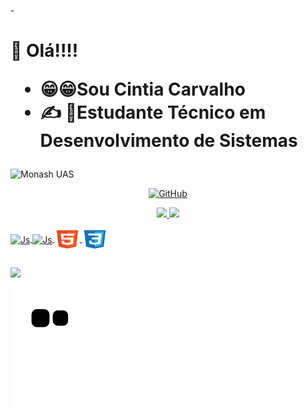 -<h1> 👋 Olá!!!!
- :grin::grin:Sou Cintia Carvalho
- :writing_hand: :brain:Estudante Técnico em Desenvolvimento de Sistemas</h1>



<!---![Monash UAS](https://raw.githubusercontent.com/alwinw/alwinw/master/images/Monash-UAS-Banner.jpg)--->

![Monash UAS](https://raw.githubusercontent.com/alwinw/alwinw/master/images/Alwin.svg)

<p align="center">
    <a href="https://github.com/Cintia" target="_blank"><img alt="GitHub" src="https://img.shields.io/badge/-@alwinw-181717?style=flat-square&logo=GitHub&logoColor=white"></a>

<div align="center">
  <a href="https://github.com/CarvalhoCintia">
  <img height="180em" src="https://github-readme-stats.vercel.app/api?username=CarvalhoCintia&show_icons=true&theme=dracula&include_all_commits=true&count_private=true"/>
  <img height="170em" src="https://github-readme-stats.vercel.app/api/top-langs/?username=CarvalhoCintia&layout=compact&langs_count=7&theme=dracula"/>
</div>

  <div style="display: inline_block"><br>
   
  <img align="center" alt="Js" height="30" width="40" src="https://cdn.jsdelivr.net/gh/devicons/devicon/icons/java/java-original.svg" />           
  <img align="center" alt="Js" height="30" width="40" src="https://cdn.jsdelivr.net/gh/devicons/devicon/icons/c/c-original.svg" />          
  <img align="center" alt="HTML" height="30" width="40" src="https://raw.githubusercontent.com/devicons/devicon/master/icons/html5/html5-original.svg">
  <img align="center" alt="CSS" height="30" width="40" src="https://raw.githubusercontent.com/devicons/devicon/master/icons/css3/css3-original.svg">
   
</div>
  
 ##
  
  <div> 
  <a href = "cintiacarvalhodasilva7@gmail.com"><img src="https://img.shields.io/badge/-Gmail-%23333?style=for-the-badge&logo=gmail&logoColor=white" target="_blank"></a>
  
 
  ![Snake animation](https://github.com/CarvalhoCintia/CarvalhoCintia/blob/output/github-contribution-grid-snake.svg)
 
</div>
